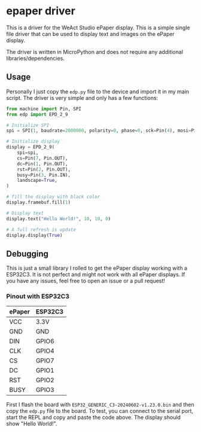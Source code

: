 # epaper driver

This is a driver for the WeAct Studio ePaper display. This is a simple single file driver that can be used to display text and images on the ePaper display. 

The driver is written in MicroPython and does not require any additional libraries/dependencies.

## Usage

Personally I just copy the `edp.py` file to the device and import it in my main script. The driver is very simple and only has a few functions:

```python
from machine import Pin, SPI
from edp import EPD_2_9

# Initialize SPI
spi = SPI(1, baudrate=2000000, polarity=0, phase=0, sck=Pin(4), mosi=Pin(6))

# Initialize display
display = EPD_2_9(
    spi=spi,
    cs=Pin(7, Pin.OUT),
    dc=Pin(1, Pin.OUT),
    rst=Pin(2, Pin.OUT),
    busy=Pin(3, Pin.IN),
    landscape=True,
)

# fill the display with black color
display.framebuf.fill(1)

# Display text
display.text("Hello World!", 10, 10, 0)

# A full refresh is update
display.display(True)
```


## Debugging

This is just a small library I rolled to get the ePaper display working with a ESP32C3. It is not perfect and might not work with all ePaper displays. If you have any issues, feel free to open an issue or a pull request!

### Pinout with ESP32C3

| ePaper | ESP32C3 |
| ------ | ------- |
| VCC    | 3.3V    |
| GND    | GND     |
| DIN    | GPIO6   |
| CLK    | GPIO4   |
| CS     | GPIO7   |
| DC     | GPIO1   |
| RST    | GPIO2   |
| BUSY   | GPIO3   |
    
First I flash the board with `ESP32_GENERIC_C3-20240602-v1.23.0.bin` and then copy the `edp.py` file to the board. To test, you can connect to the serial port, start the REPL and copy and paste the code above. The display should show "Hello World!".